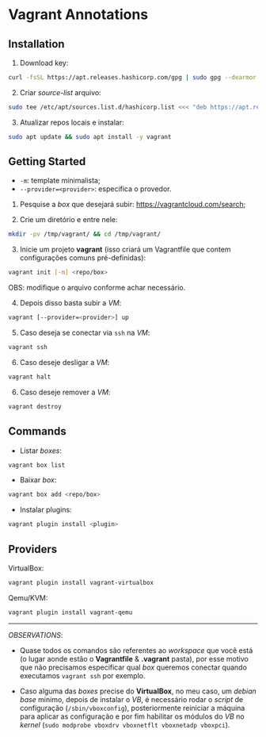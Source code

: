 # Vagrant Annotations

## Installation

1. Download key:

```sh
curl -fsSL https://apt.releases.hashicorp.com/gpg | sudo gpg --dearmor -o /etc/apt/trusted.gpg.d/hashicorp-archive-keyring.gpg
```

2. Criar _source-list_ arquivo:

```sh
sudo tee /etc/apt/sources.list.d/hashicorp.list <<< "deb https://apt.releases.hashicorp.com `lsb_release -cs` main"
```

3. Atualizar repos locais e instalar:

```sh
sudo apt update && sudo apt install -y vagrant
```

## Getting Started

- `-m`: template mínimalista;
- `--provider=<provider>`: especifica o provedor.

1.  Pesquise a _box_ que desejará subir: <https://vagrantcloud.com/search>;

2. Crie um diretório e entre nele:

```sh
mkdir -pv /tmp/vagrant/ && cd /tmp/vagrant/
```

3. Inicie um projeto **vagrant** (isso criará um Vagrantfile que contem configurações comuns pré-definidas):

```sh
vagrant init [-m] <repo/box>
```

OBS: modifique o arquivo conforme achar necessário.

4. Depois disso basta subir a _VM_:

```sh
vagrant [--provider=<provider>] up
```

5. Caso deseja se conectar via `ssh` na _VM_:

```sh
vagrant ssh
```

6. Caso deseje desligar a _VM_:

```sh
vagrant halt
```

6. Caso deseje remover a _VM_:

```sh
vagrant destroy
```

## Commands

- Listar _boxes_:

```sh
vagrant box list
```

- Baixar _box_:

```sh
vagrant box add <repo/box>
```

- Instalar plugins:

```sh
vagrant plugin install <plugin>
```

## Providers

VirtualBox:

```sh
vagrant plugin install vagrant-virtualbox
```

Qemu/KVM:

```sh
vagrant plugin install vagrant-qemu
```

---

_OBSERVATIONS_:

- Quase todos os comandos são referentes ao _workspace_ que você está (o lugar aonde estão o **Vagrantfile** & **.vagrant** pasta), por esse motivo que não precisamos especificar qual _box_ queremos conectar quando executamos `vagrant ssh` por exemplo.

- Caso alguma das _boxes_ precise do **VirtualBox**, no meu caso, um _debian base_ minimo, depois de instalar o _VB_, é necessário rodar o _script_ de configuração (`/sbin/vboxconfig`), posteriormente reiniciar a máquina para aplicar as configuração e por fim habilitar os módulos do _VB_ no _kernel_ (`sudo modprobe vboxdrv vboxnetflt vboxnetadp vboxpci`).

